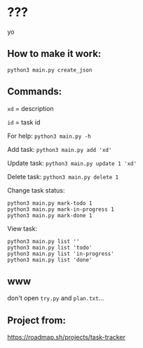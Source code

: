 # ???

yo

## How to make it work:

```
python3 main.py create_json
```

## Commands:

`xd` = description

`id` = task id

For help:
`python3 main.py -h`

Add task:
`python3 main.py add 'xd'`

Update task:
`python3 main.py update 1 'xd'`

Delete task:
`python3 main.py delete 1`

Change task status:
```
python3 main.py mark-todo 1
python3 main.py mark-in-progress 1
python3 main.py mark-done 1
```

View task:
```
python3 main.py list ''
python3 main.py list 'todo'
python3 main.py list 'in-progress'
python3 main.py list 'done'
```
## www

don't open `try.py` and `plan.txt`...

## Project from:

https://roadmap.sh/projects/task-tracker


